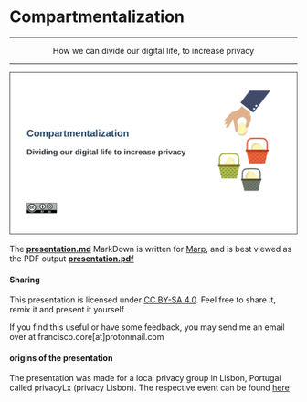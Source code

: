 # Compartmentalization

-----
<center>How we can divide our digital life, to increase privacy</center>

----
![First Slide](https://raw.githubusercontent.com/francisco-core/presentation-compartmentalization/master/images/first-slide.png)

The [**presentation.md**](./presentation.md) MarkDown is written for [Marp](https://yhatt.github.io/marp/), and is best viewed as the PDF output [**presentation.pdf**](./presentation.pdf)

#### Sharing

This presentation is licensed under [CC BY-SA 4.0](http://creativecommons.org/licenses/by-sa/4.0/). Feel free to share it, remix it and present it yourself.

If you find this useful or have some feedback, you may send me an email over at francisco.core[at]protonmail.com 

#### origins of the presentation
The presentation was made for a local privacy group in Lisbon, Portugal called privacyLx (privacy Lisbon). The respective event can be found [here](https://privacylx.org/en/events/passwords-and-compartmentalization/)
